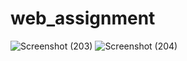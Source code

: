 # web_assignment
![Screenshot (203)](https://github.com/PiyushiKulkarni/web_assignment/assets/112570663/a4fb744b-bb5b-48e7-867c-08a1af6d7619)
![Screenshot (204)](https://github.com/PiyushiKulkarni/web_assignment/assets/112570663/b083e18b-6d11-4918-ac28-52f3f0f51926)
